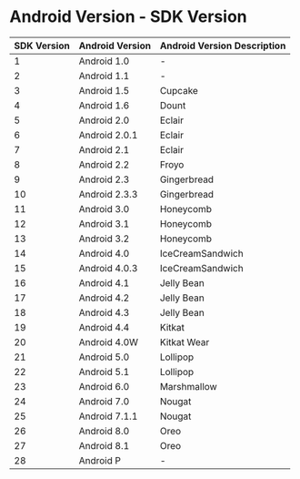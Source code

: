 # Android Version - SDK Version

| SDK Version | Android Version | Android Version Description |
| :---------- | :-------------- | :-------------------------- |
| 1           | Android 1.0     | -                           |
| 2           | Android 1.1     | -                           |
| 3           | Android 1.5     | Cupcake                     |
| 4           | Android 1.6     | Dount                       |
| 5           | Android 2.0     | Eclair                      |
| 6           | Android 2.0.1   | Eclair                      |
| 7           | Android 2.1     | Eclair                      |
| 8           | Android 2.2     | Froyo                       |
| 9           | Android 2.3     | Gingerbread                 |
| 10          | Android 2.3.3   | Gingerbread                 |
| 11          | Android 3.0     | Honeycomb                   |
| 12          | Android 3.1     | Honeycomb                   |
| 13          | Android 3.2     | Honeycomb                   |
| 14          | Android 4.0     | IceCreamSandwich            |
| 15          | Android 4.0.3   | IceCreamSandwich            |
| 16          | Android 4.1     | Jelly Bean                  |
| 17          | Android 4.2     | Jelly Bean                  |
| 18          | Android 4.3     | Jelly Bean                  |
| 19          | Android 4.4     | Kitkat                      |
| 20          | Android 4.0W    | Kitkat Wear                 |
| 21          | Android 5.0     | Lollipop                    |
| 22          | Android 5.1     | Lollipop                    |
| 23          | Android 6.0     | Marshmallow                 |
| 24          | Android 7.0     | Nougat                      |
| 25          | Android 7.1.1   | Nougat                      |
| 26          | Android 8.0     | Oreo                        |
| 27          | Android 8.1     | Oreo                        |
| 28          | Android P       | -                           |